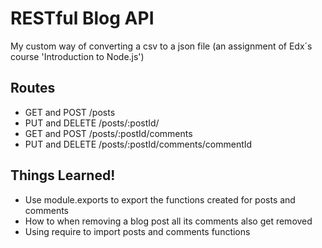 # RESTful Blog API

My custom way of converting a csv to a json file (an assignment of Edx´s course 'Introduction to Node.js')

## Routes

- GET and POST /posts
- PUT and DELETE /posts/:postId/
- GET and POST /posts/:postId/comments
- PUT and DELETE /posts/:postId/comments/commentId

## Things Learned!

- Use module.exports to export the functions created for posts and comments
- How to when removing a blog post all its comments also get removed
- Using require to import posts and comments functions
